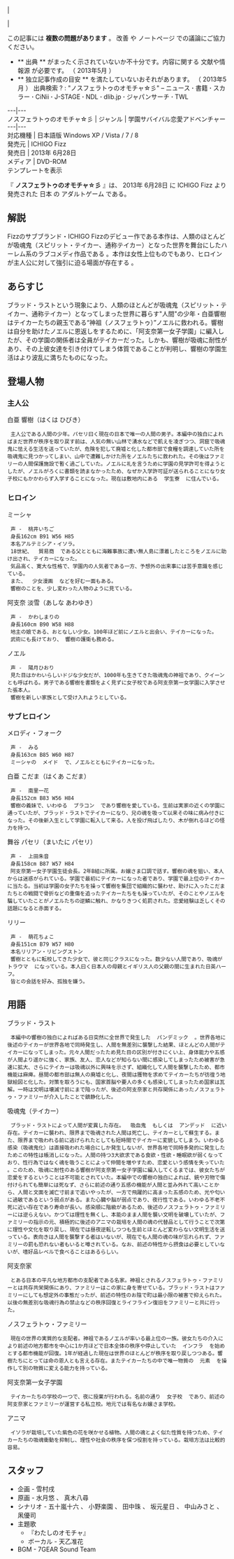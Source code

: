 |

|

この記事には **複数の問題があります** 。  改善  や  ノートページ  での議論にご協力ください。

  * ** 出典  ** がまったく示されていないか不十分です。内容に関する  文献や情報源  が必要です。  （  2013年5月  ） 
  * ** 独立記事作成の目安  ** を満たしていないおそれがあります。  （  2013年5月  ）  出典検索  ?  :  "ノスフェラトゥのオモチャ☆彡"  –  ニュース  **·** 書籍  **·** スカラー  **·** CiNii  **·** J-STAGE  **·** NDL  **·** dlib.jp  **·** ジャパンサーチ  **·** TWL 

  
  
---|---  
ノスフェラトゥのオモチャ☆彡  |  ジャンル  |  学園サバイバル恋愛アドベンチャー   
---|---  
対応機種  |  日本語版  Windows XP  /  Vista  /  7  /  8   
発売元  |  ICHIGO Fizz   
発売日  |  2013年  6月28日   
メディア  |  DVD-ROM   
テンプレートを表示  
  
『 **ノスフェラトゥのオモチャ☆彡** 』は、  2013年  6月28日  に  ICHIGO Fizz  より発売された  日本  の
アダルトゲーム  である。

##  解説  

Fizzのサブブランド・ICHIGO
Fizzのデビュー作である本作は、人類のほとんどが吸魂鬼（スピリット・テイカー、通称テイカー）となった世界を舞台にしたハーレム系のラブコメディ作品である
  。本作は女性上位ものでもあり、ヒロインが主人公に対して強引に迫る場面が存在する    。

##  あらすじ  

ブラッド・ラストという現象により、人類のほとんどが吸魂鬼（スピリット・テイカー、通称テイカー）となってしまった世界に暮らす"人間"の少年・白亜響樹はテイカーたちの親玉である“神祖（ノスフェラトゥ）”ノエルに救われる。響樹は自分を助けたノエルに恩返しをするために、「阿支奈第一女子学園」に編入したが、その学園の関係者は全員がテイカーだった。しかも、響樹が吸魂に耐性があり、その上彼女達を引き付けてしまう体質であることが判明し、響樹の学園生活はより波乱に満ちたものになった。

##  登場人物  

###  主人公  

白亜 響樹（はくは ひびき）

     主人公である人間の少年。パセリ曰く現在の日本で唯一の人間の男子。本編中の独白によればまだ世界が秩序を取り戻す前は、人気の無い山林で湧水などで飢えを凌ぎつつ、洞窟で吸魂鬼に怯える生活を送っていたが、危険を犯して廃墟と化した都市部で食糧を調達していた所を吸魂鬼に見つかってしまい、山中で遭難しかけた所をノエルたちに救われた。その後はファミリーの人間保護施設で暫く過ごしていた。ノエルに礼を言うために学園の見学許可を得ようとしたが、ノエルがろくに書類を読まなかったため、なぜか入学許可証が送られることになり女子校にもかかわらず入学することになった。現在は敷地内にある  学生寮  に住んでいる。 

###  ヒロイン  

ミーシャ

     声 -  桃井いちご 
     身長162cm B91 W56 H85 
     本名アルテミシア・イソラ。 
     18世紀、  貿易商  である父とともに海難事故に遭い無人島に漂着したところをノエルに助け出され、テイカーになった。 
     気品高く、寛大な性格で、学園内の人気者である一方、予想外の出来事には苦手意識を感じている。 
     また、  少女漫画  などを好む一面もある。 
     響樹のことを、少し変わった人物のように見ている。 
阿支奈 淡雪（あしな あわゆき）

     声 -  かわしまりの 
     身長160cm B90 W58 H88 
     地主の娘である、おとなしい少女。100年ほど前にノエルと出会い、テイカーになった。 
     武術にも長けており、 響樹の護衛も務める。 
ノエル

     声 -  陽月ひおり 
     見た目はかわいらしいドジな少女だが、1000年も生きてきた吸魂鬼の神祖であり、クイーンとも呼ばれる。男子である響樹を書類をよく見ずに女子校である阿支奈第一女学園に入学させた張本人。 
     響樹を新しい家族として受け入れようとしている。 

###  サブヒロイン  

メロディ・フォーク

     声 -  みる 
     身長163cm B85 W60 H87 
     ミーシャの  メイド  で、ノエルとともにテイカーになった。 
白亜 こだま（はくあ こだま）

     声 -  南里一花 
     身長152cm B83 W56 H84 
     響樹の義妹で、いわゆる  ブラコン  であり響樹を愛している。生前は実家の近くの学園に通っていたが、ブラッド・ラストでテイカーになり、兄の魂を吸って以来その味に病み付きになった。その後新入生として学園に転入して来る。人を投げ飛ばしたり、木が倒れるほどの怪力を持つ。 
舞谷 パセリ（まいたに パセリ）

     声 -  上田朱音 
     身長158cm B87 W57 H84 
     阿支奈第一女子学園生徒会長。2年B組に所属。お嬢さま口調で話す。響樹の魂を狙い、本人からは迷惑がられている。学園で最初にテイカーになった者であり、学園で最上位のテイカーに当たる。当初は学園の女子たちを操って響樹を集団で組織的に襲わせ、助けに入ったこだまたちとの戦闘で骨折などの重傷を追ったテイカーたちをも操っていたが、そのことやノエルを騙していたことがノエルたちの逆鱗に触れ、かなりきつく処罰された。恋愛経験は乏しくその話題になると赤面する。 
リリー

     声 -  萌花ちょこ 
     身長151cm B79 W57 H80 
     本名リリアン・リビングストン 
     響樹とともに転校してきた少女で、彼と同じクラスになった。数少ない人間であり、吸魂が  トラウマ  になっている。本人曰く日本人の母親とイギリス人の父親の間に生まれた日英ハーフ。 
     皆との会話を好み、孤独を嫌う。 

##  用語  

ブラッド・ラスト

     本編中の響樹の独白によればある日突然に全世界で発生した  パンデミック  。世界各地に後述のテイカーが世界各地で同時発生し、人間を無差別に襲撃した結果、ほとんどの人間がテイカーになってしまった。元々人間だったため見た目の区別が付きにくい上、身体能力や五感が人間より遥かに強く、家族、友人、恋人などが知らない間に感染してしまったため被害が急速に拡大、さらにテイカーは吸魂以外に興味を示さず、組織化して人間を襲撃したため、都市機能は麻痺。昼間の都市部は無人の廃墟と化し、夜間は獲物を求めてテイカーたちが彷徨う地獄絵図と化した。対策を取ろうにも、国家首脳や要人の多くも感染してしまったため国家は瓦解。一時は文明は壊滅寸前にまで陥ったが、後述の阿支奈家と共存関係にあったノスフェラトゥ・ファミリーが介入したことで鎮静化した。 
吸魂鬼（テイカー）

     ブラッド・ラストによって人間が変異した存在。  吸血鬼  もしくは  アンデッド  に近い存在。テイカーに襲われ、限界まで吸魂された人間は死亡し、テイカーとして蘇生する。また、限界まで吸われる前に逃げられたとしても短時間でテイカーに変貌してしまう。いわゆる感染（吸魂鬼化）は直接吸われた場合にしか発生しないが、世界各地で同時多発的に発生したためこの特性は帳消しになった。人間の持つ3大欲求である食欲・性欲・睡眠欲が弱くなっており、性行為ではなく魂を吸うことによって仲間を増やすため、恋愛という感情を失っていた    。このため、吸魂に耐性のある響樹が阿支奈第一女子学園に編入してくるまでは、彼女たちが恋愛をするということは不可能とされていた。本編中での響樹の独白によれば、銃や刃物で傷付けられても簡単には死なず、さらに前述の通り五感の機能が人間と並み外れて高いことから、人間と文面を滅亡寸前まで追いやったが、一方で飛躍的に高まった五感のため、光や匂いに過敏であるという弱点がある。また心臓や脳が弱点であり、夜行性である。いわゆる不老不死に近い存在であり寿命が長い。感染順に階級があるため、後述のノスフェラトゥ・ファミリーには逆らえない。かつては理性を無くし、本能のまま人間を襲い文明を破壊していたが、ファミリーの指示の元、積極的に後述のアニマの栽培を人間の魂の代替品として行うことで次第に理性や文化を取り戻し、現在では昼夜逆転しつつも生前とほとんど変わらない文明生活を送っている。表向きは人間を襲撃する者はいないが、現在でも人間の魂の味が忘れられず、ファミリーの罰も恐れない者もいると噂されている。なお、前述の特性から摂食は必要としていないが、嗜好品レベルで食べることはあるらしい。 
阿支奈家

     とある日本の平凡な地方都市の支配者である名家。神祖とされるノスフェラトゥ・ファミリーとは共存共栄関係にあり、ファミリーはこの家に身を寄せている。ブラッド・ラストはファミリーにしても想定外の事態だったが、前述の特性のお陰で町は最小限の被害で抑えられた。以後の無差別な吸魂行為の禁止などの秩序回復とライフライン復旧をファミリーと共に行った。 
ノスフェラトゥ・ファミリー

     現在の世界の実質的な支配者。神祖であるノエルが率いる最上位の一族。彼女たちの介入により前述の地方都市を中心に1か月ほどで日本全体の秩序や停止していた  インフラ  を始めとする都市機能が回復。1年が経過した現在は世界のほとんどが秩序を取り戻しつつある。響樹たちにとっては命の恩人とも言える存在。またテイカーたちの中で唯一物質の  元素  を操作して別の物質に変える能力を持っている。 
阿支奈第一女子学園

     テイカーたちの学校の一つで、夜に授業が行われる。名前の通り  女子校  であり、前述の阿支奈家とファミリーが運営する私立校。地元では有名なお嬢さま学校。 
アニマ

     イソラが栽培していた紫色の花を咲かせる植物。人間の魂とよく似た性質を持つため、テイカーたちの吸魂衝動を抑制し、理性や社会の秩序を保つ役割を持っている。栽培方法は比較的容易。 

##  スタッフ  

  * 企画 -  雪村戌 
  * 原画 -  水月悠  、  真木八尋 
  * シナリオ -  五十嵐十六  、  小野楽園  、  田中珠  、  坂元星日  、  中山みさと  、  凩優司 
  * 主題歌 
    * 『わたしのオモチャ』 
    * ボーカル -  天乙准花 
  * BGM - 7GEAR Sound Team 

